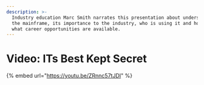 ```yaml
---
description: >-
  Industry education Marc Smith narrates this presentation about understanding
  the mainframe, its importance to the industry, who is using it and how, and
  what career opportunities are available.
---
```


# Video: ITs Best Kept Secret

{% embed url="https://youtu.be/ZRnnc57tJDI" %}
